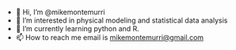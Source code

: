 - 👋 Hi, I’m @mikemontemurri
- 👀 I’m interested in physical modeling and statistical data analysis
- 🌱 I’m currently learning python and R.
- 📫 How to reach me email is mikemontemurri@gmail.com

<!---
mikemontemurri/mikemontemurri is a ✨ special ✨ repository because its `README.md` (this file) appears on your GitHub profile.
You can click the Preview link to take a look at your changes.
--->
